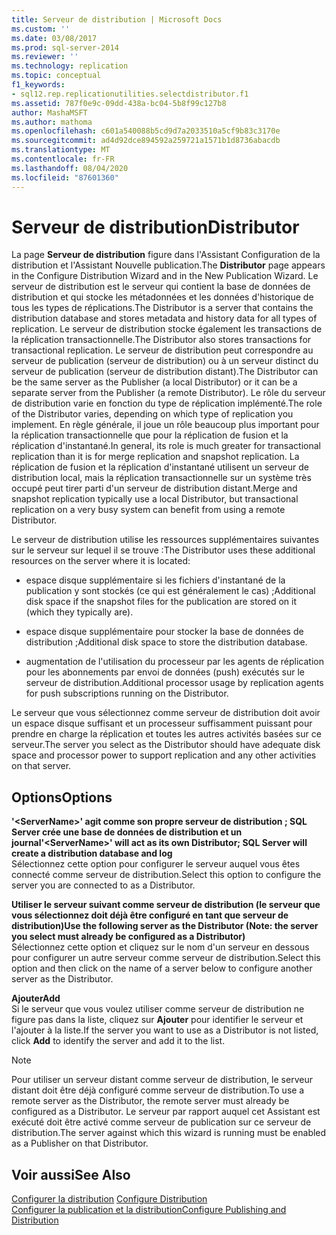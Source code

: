 ```yaml
---
title: Serveur de distribution | Microsoft Docs
ms.custom: ''
ms.date: 03/08/2017
ms.prod: sql-server-2014
ms.reviewer: ''
ms.technology: replication
ms.topic: conceptual
f1_keywords:
- sql12.rep.replicationutilities.selectdistributor.f1
ms.assetid: 787f0e9c-09dd-438a-bc04-5b8f99c127b8
author: MashaMSFT
ms.author: mathoma
ms.openlocfilehash: c601a540088b5cd9d7a2033510a5cf9b83c3170e
ms.sourcegitcommit: ad4d92dce894592a259721a1571b1d8736abacdb
ms.translationtype: MT
ms.contentlocale: fr-FR
ms.lasthandoff: 08/04/2020
ms.locfileid: "87601360"
---
```

# <a name="distributor"></a><span data-ttu-id="e4a75-102">Serveur de distribution</span><span class="sxs-lookup"><span data-stu-id="e4a75-102">Distributor</span></span>
  <span data-ttu-id="e4a75-103">La page **Serveur de distribution** figure dans l'Assistant Configuration de la distribution et l'Assistant Nouvelle publication.</span><span class="sxs-lookup"><span data-stu-id="e4a75-103">The **Distributor** page appears in the Configure Distribution Wizard and in the New Publication Wizard.</span></span> <span data-ttu-id="e4a75-104">Le serveur de distribution est le serveur qui contient la base de données de distribution et qui stocke les métadonnées et les données d'historique de tous les types de réplications.</span><span class="sxs-lookup"><span data-stu-id="e4a75-104">The Distributor is a server that contains the distribution database and stores metadata and history data for all types of replication.</span></span> <span data-ttu-id="e4a75-105">Le serveur de distribution stocke également les transactions de la réplication transactionnelle.</span><span class="sxs-lookup"><span data-stu-id="e4a75-105">The Distributor also stores transactions for transactional replication.</span></span> <span data-ttu-id="e4a75-106">Le serveur de distribution peut correspondre au serveur de publication (serveur de distribution) ou à un serveur distinct du serveur de publication (serveur de distribution distant).</span><span class="sxs-lookup"><span data-stu-id="e4a75-106">The Distributor can be the same server as the Publisher (a local Distributor) or it can be a separate server from the Publisher (a remote Distributor).</span></span> <span data-ttu-id="e4a75-107">Le rôle du serveur de distribution varie en fonction du type de réplication implémenté.</span><span class="sxs-lookup"><span data-stu-id="e4a75-107">The role of the Distributor varies, depending on which type of replication you implement.</span></span> <span data-ttu-id="e4a75-108">En règle générale, il joue un rôle beaucoup plus important pour la réplication transactionnelle que pour la réplication de fusion et la réplication d'instantané.</span><span class="sxs-lookup"><span data-stu-id="e4a75-108">In general, its role is much greater for transactional replication than it is for merge replication and snapshot replication.</span></span> <span data-ttu-id="e4a75-109">La réplication de fusion et la réplication d'instantané utilisent un serveur de distribution local, mais la réplication transactionnelle sur un système très occupé peut tirer parti d'un serveur de distribution distant.</span><span class="sxs-lookup"><span data-stu-id="e4a75-109">Merge and snapshot replication typically use a local Distributor, but transactional replication on a very busy system can benefit from using a remote Distributor.</span></span>  
  
 <span data-ttu-id="e4a75-110">Le serveur de distribution utilise les ressources supplémentaires suivantes sur le serveur sur lequel il se trouve :</span><span class="sxs-lookup"><span data-stu-id="e4a75-110">The Distributor uses these additional resources on the server where it is located:</span></span>  
  
-   <span data-ttu-id="e4a75-111">espace disque supplémentaire si les fichiers d'instantané de la publication y sont stockés (ce qui est généralement le cas) ;</span><span class="sxs-lookup"><span data-stu-id="e4a75-111">Additional disk space if the snapshot files for the publication are stored on it (which they typically are).</span></span>  
  
-   <span data-ttu-id="e4a75-112">espace disque supplémentaire pour stocker la base de données de distribution ;</span><span class="sxs-lookup"><span data-stu-id="e4a75-112">Additional disk space to store the distribution database.</span></span>  
  
-   <span data-ttu-id="e4a75-113">augmentation de l'utilisation du processeur par les agents de réplication pour les abonnements par envoi de données (push) exécutés sur le serveur de distribution.</span><span class="sxs-lookup"><span data-stu-id="e4a75-113">Additional processor usage by replication agents for push subscriptions running on the Distributor.</span></span>  
  
 <span data-ttu-id="e4a75-114">Le serveur que vous sélectionnez comme serveur de distribution doit avoir un espace disque suffisant et un processeur suffisamment puissant pour prendre en charge la réplication et toutes les autres activités basées sur ce serveur.</span><span class="sxs-lookup"><span data-stu-id="e4a75-114">The server you select as the Distributor should have adequate disk space and processor power to support replication and any other activities on that server.</span></span>  
  
## <a name="options"></a><span data-ttu-id="e4a75-115">Options</span><span class="sxs-lookup"><span data-stu-id="e4a75-115">Options</span></span>  
 <span data-ttu-id="e4a75-116">**'\<ServerName>' agit comme son propre serveur de distribution ; SQL Server crée une base de données de distribution et un journal**</span><span class="sxs-lookup"><span data-stu-id="e4a75-116">**'\<ServerName>' will act as its own Distributor; SQL Server will create a distribution database and log**</span></span>  
 <span data-ttu-id="e4a75-117">Sélectionnez cette option pour configurer le serveur auquel vous êtes connecté comme serveur de distribution.</span><span class="sxs-lookup"><span data-stu-id="e4a75-117">Select this option to configure the server you are connected to as a Distributor.</span></span>  
  
 <span data-ttu-id="e4a75-118">**Utiliser le serveur suivant comme serveur de distribution (le serveur que vous sélectionnez doit déjà être configuré en tant que serveur de distribution)**</span><span class="sxs-lookup"><span data-stu-id="e4a75-118">**Use the following server as the Distributor (Note: the server you select must already be configured as a Distributor)**</span></span>  
 <span data-ttu-id="e4a75-119">Sélectionnez cette option et cliquez sur le nom d'un serveur en dessous pour configurer un autre serveur comme serveur de distribution.</span><span class="sxs-lookup"><span data-stu-id="e4a75-119">Select this option and then click on the name of a server below to configure another server as the Distributor.</span></span>  
  
 <span data-ttu-id="e4a75-120">**Ajouter**</span><span class="sxs-lookup"><span data-stu-id="e4a75-120">**Add**</span></span>  
 <span data-ttu-id="e4a75-121">Si le serveur que vous voulez utiliser comme serveur de distribution ne figure pas dans la liste, cliquez sur **Ajouter** pour identifier le serveur et l'ajouter à la liste.</span><span class="sxs-lookup"><span data-stu-id="e4a75-121">If the server you want to use as a Distributor is not listed, click **Add** to identify the server and add it to the list.</span></span>  
  
> [!NOTE]  
>  <span data-ttu-id="e4a75-122">Pour utiliser un serveur distant comme serveur de distribution, le serveur distant doit être déjà configuré comme serveur de distribution.</span><span class="sxs-lookup"><span data-stu-id="e4a75-122">To use a remote server as the Distributor, the remote server must already be configured as a Distributor.</span></span> <span data-ttu-id="e4a75-123">Le serveur par rapport auquel cet Assistant est exécuté doit être activé comme serveur de publication sur ce serveur de distribution.</span><span class="sxs-lookup"><span data-stu-id="e4a75-123">The server against which this wizard is running must be enabled as a Publisher on that Distributor.</span></span>  
  
## <a name="see-also"></a><span data-ttu-id="e4a75-124">Voir aussi</span><span class="sxs-lookup"><span data-stu-id="e4a75-124">See Also</span></span>  
 <span data-ttu-id="e4a75-125">[Configurer la distribution](configure-distribution.md) </span><span class="sxs-lookup"><span data-stu-id="e4a75-125">[Configure Distribution](configure-distribution.md) </span></span>  
 [<span data-ttu-id="e4a75-126">Configurer la publication et la distribution</span><span class="sxs-lookup"><span data-stu-id="e4a75-126">Configure Publishing and Distribution</span></span>](configure-publishing-and-distribution.md)  
  
  
